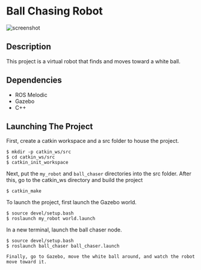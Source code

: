 # Ball Chasing Robot

![screenshot](https://user-images.githubusercontent.com/40965890/96025436-c0b5a380-0e1a-11eb-8e82-25951481f3f7.png)

## Description

This project is a virtual robot that finds and moves toward a white ball.

## Dependencies

  - ROS Melodic
  - Gazebo
  - C++
  
## Launching The Project

First, create a catkin workspace and a src folder to house the project.
```
$ mkdir -p catkin_ws/src
$ cd catkin_ws/src
$ catkin_init_workspace
```

Next, put the ```my_robot``` and ```ball_chaser``` directories into the src folder. After this, go to the catkin_ws directory and build the project
```
$ catkin_make
```

To launch the project, first launch the Gazebo world.
```
$ source devel/setup.bash
$ roslaunch my_robot world.launch
```

In a new terminal, launch the ball chaser node.
```
$ source devel/setup.bash
$ roslaunch ball_chaser ball_chaser.launch

Finally, go to Gazebo, move the white ball around, and watch the robot move toward it.
